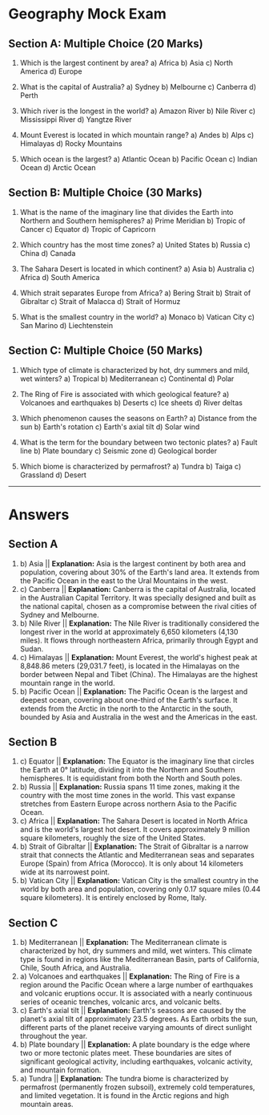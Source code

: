 # Geography Mock Exam

## Section A: Multiple Choice (20 Marks)

1.  Which is the largest continent by area?
    a) Africa
    b) Asia
    c) North America
    d) Europe

2.  What is the capital of Australia?
    a) Sydney
    b) Melbourne
    c) Canberra
    d) Perth

3.  Which river is the longest in the world?
    a) Amazon River
    b) Nile River
    c) Mississippi River
    d) Yangtze River

4.  Mount Everest is located in which mountain range?
    a) Andes
    b) Alps
    c) Himalayas
    d) Rocky Mountains

5.  Which ocean is the largest?
    a) Atlantic Ocean
    b) Pacific Ocean
    c) Indian Ocean
    d) Arctic Ocean

## Section B: Multiple Choice (30 Marks)

1.  What is the name of the imaginary line that divides the Earth into Northern and Southern hemispheres?
    a) Prime Meridian
    b) Tropic of Cancer
    c) Equator
    d) Tropic of Capricorn

2.  Which country has the most time zones?
    a) United States
    b) Russia
    c) China
    d) Canada

3.  The Sahara Desert is located in which continent?
    a) Asia
    b) Australia
    c) Africa
    d) South America

4.  Which strait separates Europe from Africa?
    a) Bering Strait
    b) Strait of Gibraltar
    c) Strait of Malacca
    d) Strait of Hormuz

5.  What is the smallest country in the world?
    a) Monaco
    b) Vatican City
    c) San Marino
    d) Liechtenstein

## Section C: Multiple Choice (50 Marks)

1.  Which type of climate is characterized by hot, dry summers and mild, wet winters?
    a) Tropical
    b) Mediterranean
    c) Continental
    d) Polar

2.  The Ring of Fire is associated with which geological feature?
    a) Volcanoes and earthquakes
    b) Deserts
    c) Ice sheets
    d) River deltas

3.  Which phenomenon causes the seasons on Earth?
    a) Distance from the sun
    b) Earth's rotation
    c) Earth's axial tilt
    d) Solar wind

4.  What is the term for the boundary between two tectonic plates?
    a) Fault line
    b) Plate boundary
    c) Seismic zone
    d) Geological border

5.  Which biome is characterized by permafrost?
    a) Tundra
    b) Taiga
    c) Grassland
    d) Desert

---

# Answers

## Section A

1.  b) Asia || **Explanation:** Asia is the largest continent by both area and population, covering about 30% of the Earth's land area. It extends from the Pacific Ocean in the east to the Ural Mountains in the west.
2.  c) Canberra || **Explanation:** Canberra is the capital of Australia, located in the Australian Capital Territory. It was specially designed and built as the national capital, chosen as a compromise between the rival cities of Sydney and Melbourne.
3.  b) Nile River || **Explanation:** The Nile River is traditionally considered the longest river in the world at approximately 6,650 kilometers (4,130 miles). It flows through northeastern Africa, primarily through Egypt and Sudan.
4.  c) Himalayas || **Explanation:** Mount Everest, the world's highest peak at 8,848.86 meters (29,031.7 feet), is located in the Himalayas on the border between Nepal and Tibet (China). The Himalayas are the highest mountain range in the world.
5.  b) Pacific Ocean || **Explanation:** The Pacific Ocean is the largest and deepest ocean, covering about one-third of the Earth's surface. It extends from the Arctic in the north to the Antarctic in the south, bounded by Asia and Australia in the west and the Americas in the east.

## Section B

1.  c) Equator || **Explanation:** The Equator is the imaginary line that circles the Earth at 0° latitude, dividing it into the Northern and Southern hemispheres. It is equidistant from both the North and South poles.
2.  b) Russia || **Explanation:** Russia spans 11 time zones, making it the country with the most time zones in the world. This vast expanse stretches from Eastern Europe across northern Asia to the Pacific Ocean.
3.  c) Africa || **Explanation:** The Sahara Desert is located in North Africa and is the world's largest hot desert. It covers approximately 9 million square kilometers, roughly the size of the United States.
4.  b) Strait of Gibraltar || **Explanation:** The Strait of Gibraltar is a narrow strait that connects the Atlantic and Mediterranean seas and separates Europe (Spain) from Africa (Morocco). It is only about 14 kilometers wide at its narrowest point.
5.  b) Vatican City || **Explanation:** Vatican City is the smallest country in the world by both area and population, covering only 0.17 square miles (0.44 square kilometers). It is entirely enclosed by Rome, Italy.

## Section C

1.  b) Mediterranean || **Explanation:** The Mediterranean climate is characterized by hot, dry summers and mild, wet winters. This climate type is found in regions like the Mediterranean Basin, parts of California, Chile, South Africa, and Australia.
2.  a) Volcanoes and earthquakes || **Explanation:** The Ring of Fire is a region around the Pacific Ocean where a large number of earthquakes and volcanic eruptions occur. It is associated with a nearly continuous series of oceanic trenches, volcanic arcs, and volcanic belts.
3.  c) Earth's axial tilt || **Explanation:** Earth's seasons are caused by the planet's axial tilt of approximately 23.5 degrees. As Earth orbits the sun, different parts of the planet receive varying amounts of direct sunlight throughout the year.
4.  b) Plate boundary || **Explanation:** A plate boundary is the edge where two or more tectonic plates meet. These boundaries are sites of significant geological activity, including earthquakes, volcanic activity, and mountain formation.
5.  a) Tundra || **Explanation:** The tundra biome is characterized by permafrost (permanently frozen subsoil), extremely cold temperatures, and limited vegetation. It is found in the Arctic regions and high mountain areas.
